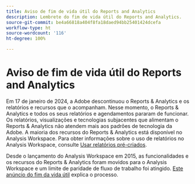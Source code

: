 ```yaml
---
title: Aviso de fim de vida útil do Reports and Analytics
description: Lembrete do fim de vida útil do Reports and Analytics.
source-git-commit: be4a66818a404f8fa18daed94bb25401424dcefa
workflow-type: ht
source-wordcount: '116'
ht-degree: 100%

---
```



# Aviso de fim de vida útil do Reports and Analytics

Em 17 de janeiro de 2024, a Adobe descontinuou o Reports &amp; Analytics e os relatórios e recursos que o acompanham. Nesse momento, o Reports &amp; Analytics e todos os seus relatórios e agendamentos pararam de funcionar. Os relatórios, visualizações e tecnologias subjacentes que alimentam o Reports &amp; Analytics não atendem mais aos padrões de tecnologia da Adobe. A maioria dos recursos do Reports &amp; Analytics está disponível no Analysis Workspace. Para obter informações sobre o uso de relatórios no Analysis Workspace, consulte [Usar relatórios pré-criados](https://experienceleague.adobe.com/docs/analytics/analyze/analysis-workspace/reports/use-reports.html?lang=pt-BR).

Desde o lançamento do Analysis Workspace em 2015, as funcionalidades e os recursos do Reports &amp; Analytics foram movidos para o Analysis Workspace e um limite de paridade de fluxo de trabalho foi atingido. [Este anúncio do fim da vida útil](https://new.express.adobe.com/webpage/WFCyq7w8kijmB?) explica o processo.